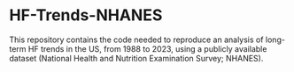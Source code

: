 # HF-Trends-NHANES
This repository contains the code needed to reproduce an analysis of long-term HF trends in the US, from 1988 to 2023, using a publicly available dataset (National Health and Nutrition Examination Survey; NHANES).
